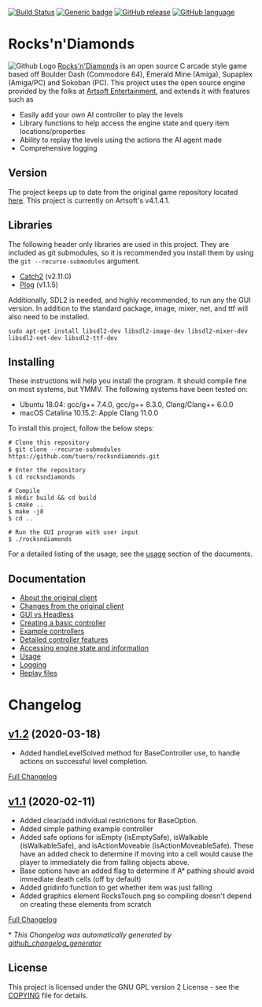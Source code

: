 [![Build Status](https://travis-ci.com/tuero/rocksndiamonds.svg?token=zarvik1a4n45zBNhaz4z&branch=master)](https://travis-ci.com/tuero/rocksndiamonds)
[![Generic badge](https://img.shields.io/badge/Artsoft_version-v4.1.4.1-green.svg)](https://shields.io/)
[![GitHub release](https://img.shields.io/github/v/tag/tuero/rocksndiamonds)](https://img.shields.io/github/v/tag/tuero/rocksndiamonds)
[![GitHub language](https://img.shields.io/badge/language-C/C++-blue.svg)](https://img.shields.io/badge/language-C/C++-blue.svg)



# Rocks'n'Diamonds
![Github Logo](/docs/media/rnd_demo_run.gif)
[Rocks'n'Diamonds](https://www.artsoft.org/) is an open source C arcade style game based off Boulder Dash (Commodore 64), Emerald Mine (Amiga), Supaplex (Amiga/PC) and Sokoban (PC). This project uses the open source engine provided by the folks at [Artsoft Entertainment](https://www.artsoft.org/), and extends it with features such as
- Easily add your own AI controller to play the levels
- Library functions to help access the engine state and query item locations/properties
- Ability to replay the levels using the actions the AI agent made
- Comprehensive logging

## Version
The project keeps up to date from the original game repository located [here](https://git.artsoft.org/rocksndiamonds.git/). This project is currently on Artsoft's v4.1.4.1.

## Libraries
The following header only libraries are used in this project. They are included as git submodules, so it is recommended you install them by using the `git --recurse-submodules` argument.
- [Catch2](https://github.com/catchorg/Catch2) (v2.11.0)
- [Plog](https://github.com/SergiusTheBest/plog) (v1.1.5)

Additionally, SDL2 is needed, and highly recommended, to run any the GUI version. In addition to the standard package, image, mixer, net, and ttf will also need to be installed.
```shell
sudo apt-get install libsdl2-dev libsdl2-image-dev libsdl2-mixer-dev libsdl2-net-dev libsdl2-ttf-dev
```


## Installing
These instructions will help you install the program. It should compile fine on most systems, but YMMV. The following systems have been tested on:
- Ubuntu 18.04: gcc/g++ 7.4.0, gcc/g++ 8.3.0, Clang/Clang++ 6.0.0
- macOS Catalina 10.15.2: Apple Clang 11.0.0

To install this project, follow the below steps:
```shell
# Clone this repository
$ git clone --recurse-submodules https://github.com/tuero/rocksndiamonds.git

# Enter the repository
$ cd rocksndiamonds

# Compile
$ mkdir build && cd build
$ cmake ..
$ make -j8
$ cd ..

# Run the GUI program with user input
$ ./rocksndiamonds
```
For a detailed listing of the usage, see the [usage](docs/usage.md) section of the documents.

## Documentation
- [About the original client](docs/about_rnd.md)
- [Changes from the original client](docs/about_changes.md)
- [GUI vs Headless](docs/binaries.md)
- [Creating a basic controller](docs/controller.md)
- [Example controllers](docs/example_controllers.md)
- [Detailed controller features](docs/controller_detailed.md)
- [Accessing engine state and information](docs/engine.md)
- [Usage](docs/usage.md)
- [Logging](docs/logging.md)
- [Replay files](docs/replay.md)

# Changelog

## [v1.2](https://github.com/tuero/rocksndiamonds/tree/v1.2) (2020-03-18)
- Added handleLevelSolved method for BaseController use, to handle actions on successful level completion.

[Full Changelog](https://github.com/tuero/rocksndiamonds/compare/v1.1...v1.2)

## [v1.1](https://github.com/tuero/rocksndiamonds/tree/v1.1) (2020-02-11)
- Added clear/add individual restrictions for BaseOption.
- Added simple pathing example controller
- Added safe options for isEmpty (isEmptySafe), isWalkable (isWalkableSafe), and isActionMoveable (isActionMoveableSafe). These have an added check to determine if moving into a cell would cause the player to immediately die from falling objects above.
- Base options have an added flag to determine if A* pathing should avoid immediate death cells (off by default)
- Added gridinfo function to get whether item was just falling
- Added graphics element RocksTouch.png so compiling doesn't depend on creating these elements from scratch

[Full Changelog](https://github.com/tuero/rocksndiamonds/compare/v1.0...v1.1)



\* *This Changelog was automatically generated by [github_changelog_generator](https://github.com/github-changelog-generator/github-changelog-generator)*

## License
This project is licensed under the GNU GPL version 2 License - see the [COPYING](COPYING) file for details.